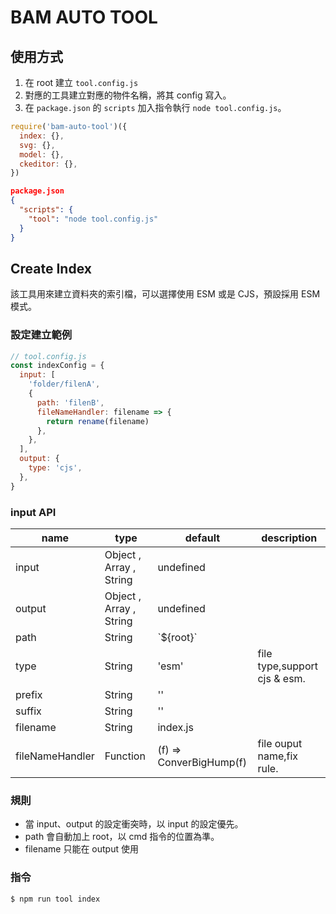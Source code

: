 # BAM AUTO TOOL

## 使用方式

1. 在 root 建立 `tool.config.js`
2. 對應的工具建立對應的物件名稱，將其 config 寫入。
3. 在 `package.json` 的 `scripts` 加入指令執行 `node tool.config.js`。

```js
require('bam-auto-tool')({
  index: {},
  svg: {},
  model: {},
  ckeditor: {},
})
```

```json
package.json
{
  "scripts": {
    "tool": "node tool.config.js"
  }
}
```

## Create Index

該工具用來建立資料夾的索引檔，可以選擇使用 ESM 或是 CJS，預設採用 ESM 模式。

### 設定建立範例

```js
// tool.config.js
const indexConfig = {
  input: [
    'folder/filenA',
    {
      path: 'filenB',
      fileNameHandler: filename => {
        return rename(filename)
      },
    },
  ],
  output: {
    type: 'cjs',
  },
}
```

### input API

| name            | type                    | default                 | description                  |
| --------------- | ----------------------- | ----------------------- | ---------------------------- |
| input           | Object , Array , String | undefined               |                              |
| output          | Object , Array , String | undefined               |                              |
| path            | String                  | \`${root}\`             |                              |
| type            | String                  | 'esm'                   | file type,support cjs & esm. |
| prefix          | String                  | ''                      |                              |
| suffix          | String                  | ''                      |                              |
| filename        | String                  | index.js                |                              |
| fileNameHandler | Function                | (f) => ConverBigHump(f) | file ouput name,fix rule.    |

### 規則

- 當 input、output 的設定衝突時，以 input 的設定優先。
- path 會自動加上 root，以 cmd 指令的位置為準。
- filename 只能在 output 使用

### 指令

```bash
$ npm run tool index
```
